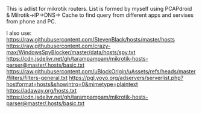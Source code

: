 This is adlist for mikrotik routers.
List is formed by myself using PCAPdroid & Milrotik->IP->DNS-> Cache to find query from different apps and servises from phone and PC.


I also use:  
https://raw.githubusercontent.com/StevenBlack/hosts/master/hosts  
https://raw.githubusercontent.com/crazy-max/WindowsSpyBlocker/master/data/hosts/spy.txt  
https://cdn.jsdelivr.net/gh/tarampampam/mikrotik-hosts-parser@master/.hosts/basic.txt  
https://raw.githubusercontent.com/uBlockOrigin/uAssets/refs/heads/master/filters/filters-general.txt
https://pgl.yoyo.org/adservers/serverlist.php?hostformat=hosts&showintro=0&mimetype=plaintext
https://adaway.org/hosts.txt
https://cdn.jsdelivr.net/gh/tarampampam/mikrotik-hosts-parser@master/.hosts/basic.txt
